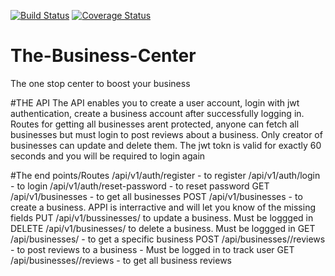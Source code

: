 [![Build Status](https://travis-ci.org/dondrzzy/The-Business-Center.svg?branch=master)](https://travis-ci.org/dondrzzy/The-Business-Center)
[![Coverage Status](https://coveralls.io/repos/github/dondrzzy/The-Business-Center/badge.svg)](https://coveralls.io/github/dondrzzy/The-Business-Center)
# The-Business-Center
The one stop center to boost your business

#THE API 
The API enables you to create a user account, login with jwt authentication, create a business account after successfully logging in. 
Routes for getting all businesses arent protected, anyone can fetch all businesses but must login to post reviews about a business.
Only creator of businesses can update and delete them.
The jwt tokn is valid for exactly 60 seconds and you will be required to login again

#The end points/Routes
/api/v1/auth/register - to register 
/api/v1/auth/login - to login
/api/v1/auth/reset-password - to reset password
GET /api/v1/businesses - to get all businesses
POST /api/v1/businesses - to create a business. APPI is interractive and will let you know of the missing fields
PUT /api/v1/bussinesses/<businessId> to update a business. Must be loggged in
DELETE /api/v1/businesses/<businessId> to delete a business. Must be loggged in
GET  /api/businesses/<businessId> - to get a specific business
POST  /api/businesses/<businessId>/reviews - to post reviews to a business - Must be logged in to track user
GET  /api/businesses/<businessId>/reviews - to get all business reviews
  




